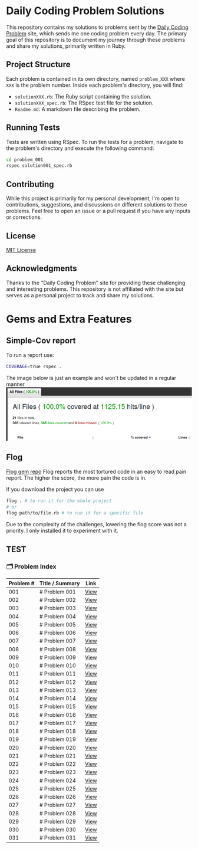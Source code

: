 # Daily Coding Problem Solutions

This repository contains my solutions to problems sent by the [Daily Coding Problem](https://www.dailycodingproblem.com/) site, which sends me one coding problem every day. The primary goal of this repository is to document my journey through these problems and share my solutions, primarily written in Ruby.

## Project Structure

Each problem is contained in its own directory, named `problem_XXX` where `XXX` is the problem number. Inside each problem's directory, you will find:

- `solutionXXX.rb`: The Ruby script containing the solution.
- `solutionXXX_spec.rb`: The RSpec test file for the solution.
- `Readme.md`: A markdown file describing the problem.

## Running Tests

Tests are written using RSpec. To run the tests for a problem, navigate to the problem's directory and execute the following command:

```bash
cd problem_001
rspec solution001_spec.rb
```

## Contributing

While this project is primarily for my personal development, I'm open to contributions, suggestions, and discussions on different solutions to these problems. Feel free to open an issue or a pull request if you have any inputs or corrections.

## License
[MIT License](https://opensource.org/licenses/MIT)

## Acknowledgments

Thanks to the "Daily Coding Problem" site for providing these challenging and interesting problems. This repository is not affiliated with the site but serves as a personal project to track and share my solutions.

# Gems and Extra Features

## Simple-Cov report

To run a report use:
```bash
COVERAGE=true rspec .
```
The image below is just an example and won't be updated in a regular manner
![Test Coverage](assets/coverage_screenshot.png)

## Flog
[Flog gem repo](https://github.com/seattlerb/flog)
Flog reports the most tortured code in an easy to read pain report. The higher the score, the more pain the code is in.

If you download the project you can use
```bash
flog . # to run it for the whole project
# or
flog path/to/file.rb # to run it for a specific file
```

Due to the complexity of the challenges, lowering the flog score was not a priority.
I only installed it to experiment with it.


## TEST

<!-- problem-index:start -->

### 🗂 Problem Index

| Problem # | Title / Summary | Link |
|-----------|------------------|------|
| 001 | # Problem 001 | [View](problems/problem_001) |
| 002 | # Problem 002 | [View](problems/problem_002) |
| 003 | # Problem 003 | [View](problems/problem_003) |
| 004 | # Problem 004 | [View](problems/problem_004) |
| 005 | # Problem 005 | [View](problems/problem_005) |
| 006 | # Problem 006 | [View](problems/problem_006) |
| 007 | # Problem 007 | [View](problems/problem_007) |
| 008 | # Problem 008 | [View](problems/problem_008) |
| 009 | # Problem 009 | [View](problems/problem_009) |
| 010 | # Problem 010 | [View](problems/problem_010) |
| 011 | # Problem 011 | [View](problems/problem_011) |
| 012 | # Problem 012 | [View](problems/problem_012) |
| 013 | # Problem 013 | [View](problems/problem_013) |
| 014 | # Problem 014 | [View](problems/problem_014) |
| 015 | # Problem 015 | [View](problems/problem_015) |
| 016 | # Problem 016 | [View](problems/problem_016) |
| 017 | # Problem 017 | [View](problems/problem_017) |
| 018 | # Problem 018 | [View](problems/problem_018) |
| 019 | # Problem 019 | [View](problems/problem_019) |
| 020 | # Problem 020 | [View](problems/problem_020) |
| 021 | # Problem 021 | [View](problems/problem_021) |
| 022 | # Problem 022 | [View](problems/problem_022) |
| 023 | # Problem 023 | [View](problems/problem_023) |
| 024 | # Problem 024 | [View](problems/problem_024) |
| 025 | # Problem 025 | [View](problems/problem_025) |
| 026 | # Problem 026 | [View](problems/problem_026) |
| 027 | # Problem 027 | [View](problems/problem_027) |
| 028 | # Problem 028 | [View](problems/problem_028) |
| 029 | # Problem 029 | [View](problems/problem_029) |
| 030 | # Problem 030 | [View](problems/problem_030) |
| 031 | # Problem 031 | [View](problems/problem_031) |


<!-- problem-index:end -->